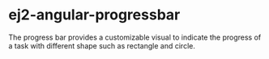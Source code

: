# ej2-angular-progressbar

The progress bar provides a customizable visual to indicate the progress of a task with different shape such as rectangle and circle.